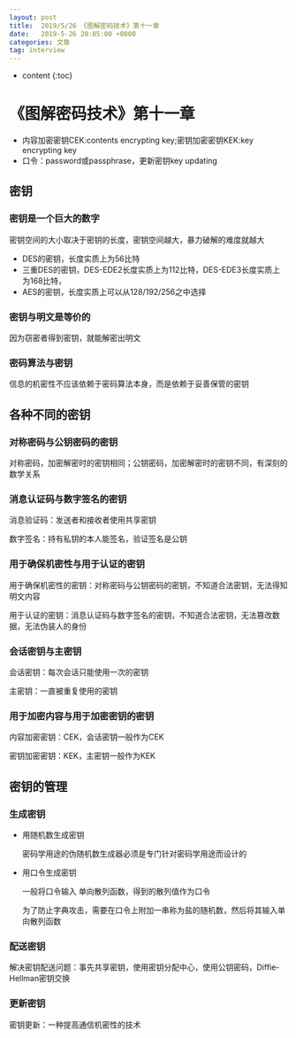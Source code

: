 ```yaml
---
layout: post
title:  2019/5/26 《图解密码技术》第十一章
date:   2019-5-26 20:05:00 +0800
categories: 文章
tag: interview
---
```


* content
{:toc}
# 《图解密码技术》第十一章

- 内容加密密钥CEK:contents encrypting key;密钥加密密钥KEK:key encrypting key
- 口令：password或passphrase，更新密钥key updating

## 密钥

### 密钥是一个巨大的数字

密钥空间的大小取决于密钥的长度，密钥空间越大，暴力破解的难度就越大

- DES的密钥，长度实质上为56比特
- 三重DES的密钥，DES-EDE2长度实质上为112比特，DES-EDE3长度实质上为168比特，
- AES的密钥，长度实质上可以从128/192/256之中选择

### 密钥与明文是等价的

因为窃密者得到密钥，就能解密出明文

### 密码算法与密钥

信息的机密性不应该依赖于密码算法本身，而是依赖于妥善保管的密钥

## 各种不同的密钥

### 对称密码与公钥密码的密钥

对称密码，加密解密时的密钥相同；公钥密码，加密解密时的密钥不同，有深刻的数学关系

### 消息认证码与数字签名的密钥

消息验证码：发送者和接收者使用共享密钥

数字签名：持有私钥的本人能签名，验证签名是公钥

### 用于确保机密性与用于认证的密钥

用于确保机密性的密钥：对称密码与公钥密码的密钥，不知道合法密钥，无法得知明文内容

用于认证的密钥：消息认证码与数字签名的密钥，不知道合法密钥，无法篡改数据，无法伪装人的身份

### 会话密钥与主密钥

会话密钥：每次会话只能使用一次的密钥

主密钥：一直被重复使用的密钥

### 用于加密内容与用于加密密钥的密钥

内容加密密钥：CEK，会话密钥一般作为CEK

密钥加密密钥：KEK，主密钥一般作为KEK

## 密钥的管理

### 生成密钥

- 用随机数生成密钥

  密码学用途的伪随机数生成器必须是专门针对密码学用途而设计的

- 用口令生成密钥

  一般将口令输入 单向散列函数，得到的散列值作为口令

  为了防止字典攻击，需要在口令上附加一串称为盐的随机数，然后将其输入单向散列函数

### 配送密钥

解决密钥配送问题：事先共享密钥，使用密钥分配中心，使用公钥密码，Diffie-Hellman密钥交换

### 更新密钥

密钥更新：一种提高通信机密性的技术




